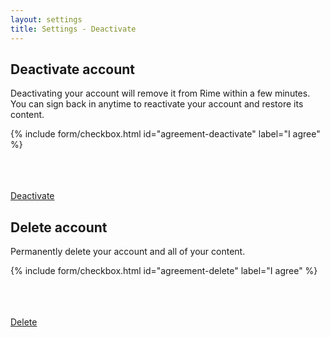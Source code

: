 ```yaml
---
layout: settings
title: Settings - Deactivate
---
```


<div class="mdl-card__title">
    <h2 class="mdl-card__title-text">Deactivate account</h2>
</div>

<div class="mdl-card__supporting-text">

<p>Deactivating your account will remove it from Rime within a few minutes. You can sign back in anytime to reactivate your account and restore its content.</p>

<form>

{% include form/checkbox.html id="agreement-deactivate" label="I agree" %}

<br>
<br>

<br>

<!-- Accent-colored raised button with ripple -->
<a class="mdl-button mdl-js-button mdl-button--raised mdl-js-ripple-effect mdl-button--accent" href="/auth/sign-out">
    Deactivate
</a>

</form>

</div>

<div class="mdl-card__title">
    <h2 class="mdl-card__title-text">Delete account</h2>
</div>

<div class="mdl-card__supporting-text">

<p>Permanently delete your account and all of your content.</p>

<form>

{% include form/checkbox.html id="agreement-delete" label="I agree" %}

<br>
<br>

<br>

<!-- Accent-colored raised button with ripple -->
<a class="mdl-button mdl-js-button mdl-button--raised mdl-js-ripple-effect mdl-button--accent" href="/auth/sign-out">
    Delete
</a>

</form>

</div>